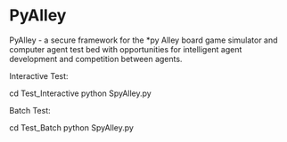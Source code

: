 # PyAlley
PyAlley - a secure framework for the *py Alley board game simulator and computer agent test bed with opportunities  for intelligent agent development and competition between agents.

Interactive Test:

cd Test_Interactive
python SpyAlley.py

Batch Test:

cd Test_Batch
python SpyAlley.py

